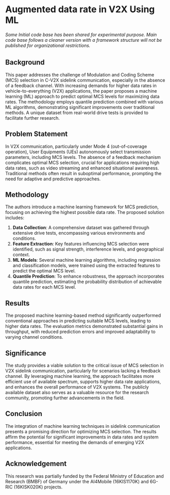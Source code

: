 
# Augmented data rate in V2X Using ML

###### Some Initial code base has been shared for experimental purpose. Main code base follows a cleaner version with a framework structure will not be published for organizational restrictions. 




## Background
This paper addresses the challenge of Modulation and Coding Scheme (MCS) selection in C-V2X sidelink communication, especially in the absence of a feedback channel. With increasing demands for higher data rates in vehicle-to-everything (V2X) applications, the paper proposes a machine learning (ML) approach to predict optimal MCS levels for maximizing data rates. The methodology employs quantile prediction combined with various ML algorithms, demonstrating significant improvements over traditional methods. A unique dataset from real-world drive tests is provided to facilitate further research.

## Problem Statement
In V2X communication, particularly under Mode 4 (out-of-coverage operation), User Equipments (UEs) autonomously select transmission parameters, including MCS levels. The absence of a feedback mechanism complicates optimal MCS selection, crucial for applications requiring high data rates, such as video streaming and enhanced situational awareness. Traditional methods often result in suboptimal performance, prompting the need for adaptive and predictive approaches.

## Methodology
The authors introduce a machine learning framework for MCS prediction, focusing on achieving the highest possible data rate. The proposed solution includes:

1. **Data Collection**: A comprehensive dataset was gathered through extensive drive tests, encompassing various environments and conditions.
2. **Feature Extraction**: Key features influencing MCS selection were identified, such as signal strength, interference levels, and geographical context.
3. **ML Models**: Several machine learning algorithms, including regression and classification models, were trained using the extracted features to predict the optimal MCS level.
4. **Quantile Prediction**: To enhance robustness, the approach incorporates quantile prediction, estimating the probability distribution of achievable data rates for each MCS level.

## Results
The proposed machine learning-based method significantly outperformed conventional approaches in predicting suitable MCS levels, leading to higher data rates. The evaluation metrics demonstrated substantial gains in throughput, with reduced prediction errors and improved adaptability to varying channel conditions.

## Significance
The study provides a viable solution to the critical issue of MCS selection in V2X sidelink communication, particularly for scenarios lacking a feedback channel. By leveraging machine learning, the approach facilitates more efficient use of available spectrum, supports higher data rate applications, and enhances the overall performance of V2X systems. The publicly available dataset also serves as a valuable resource for the research community, promoting further advancements in the field.

## Conclusion
The integration of machine learning techniques in sidelink communication presents a promising direction for optimizing MCS selection. The results affirm the potential for significant improvements in data rates and system performance, essential for meeting the demands of emerging V2X applications.

## Acknowledgement
This research was partially funded by the Federal Ministry of Education and Research (BMBF) of Germany under the AI4Mobile (16KIS1170K) and 6G-RIC (16KISK020K) projects.
